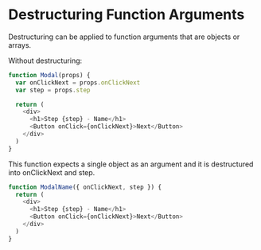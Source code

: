 # Destructuring Function Arguments

Destructuring can be applied to function arguments that are objects or arrays.

Without destructuring:

```js
function Modal(props) {
  var onClickNext = props.onClickNext
  var step = props.step

  return (
    <div>
      <h1>Step {step} - Name</h1>
      <Button onClick={onClickNext}>Next</Button>
    </div>
  )
}
```

This function expects a single object as an argument and it is destructured into onClickNext and step.

```js
function ModalName({ onClickNext, step }) {
  return (
    <div>
      <h1>Step {step} - Name</h1>
      <Button onClick={onClickNext}>Next</Button>
    </div>
  )
}
```
